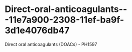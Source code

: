 # Direct-oral-anticoagulants---11e7a900-2308-11ef-ba9f-3d1e4076db47
Direct oral anticoagulants (DOACs) - PH1597
